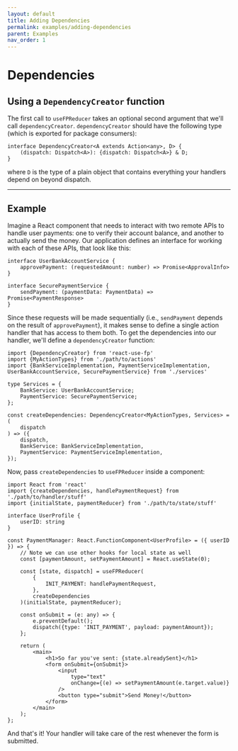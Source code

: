 ```yaml
---
layout: default
title: Adding Dependencies
permalink: examples/adding-dependencies
parent: Examples
nav_order: 1
---
```


# Dependencies

## Using a `DependencyCreator` function

The first call to `useFPReducer` takes an optional second argument that we'll call `dependencyCreator`.  `dependencyCreator` should have the following type (which is exported for package consumers):
```
interface DependencyCreator<A extends Action<any>, D> {
	(dispatch: Dispatch<A>): {dispatch: Dispatch<A>} & D;
}
```
where `D` is the type of a plain object that contains everything your handlers depend on beyond dispatch.

---
## Example
Imagine a React component that needs to interact with two remote APIs to handle user payments: one to verify their account balance, and another to actually send the money.  Our application defines an interface for working with each of these APIs, that look like this:
```
interface UserBankAccountService {
	approvePayment: (requestedAmount: number) => Promise<ApprovalInfo>
}

interface SecurePaymentService {
	sendPayment: (paymentData: PaymentData) => Promise<PaymentResponse>
}
```
Since these requests will be made sequentially (i.e., `sendPayment` depends on the result of `approvePayment`), it makes sense to define a single action handler that has access to them both.  To get the dependencies into our handler, we'll define a `dependencyCreator` function:
```
import {DependencyCreator} from 'react-use-fp'
import {MyActionTypes} from './path/to/actions'
import {BankServiceImplementation, PaymentServiceImplementation, UserBankAccountService, SecurePaymentService} from './services'

type Services = {
	BankService: UserBankAccountService;
	PaymentService: SecurePaymentService;
};

const createDependencies: DependencyCreator<MyActionTypes, Services> = (
	dispatch
) => ({
	dispatch,
	BankService: BankServiceImplementation,
	PaymentService: PaymentServiceImplementation,
});
```
Now, pass `createDependencies` to `useFPReducer` inside a component:
```
import React from 'react'
import {createDependencies, handlePaymentRequest} from './path/to/handler/stuff'
import {initialState, paymentReducer} from './path/to/state/stuff'

interface UserProfile {
	userID: string
}

const PaymentManager: React.FunctionComponent<UserProfile> = ({ userID }) => {
	// Note we can use other hooks for local state as well
	const [paymentAmount, setPaymentAmount] = React.useState(0);

	const [state, dispatch] = useFPReducer(
		{
			INIT_PAYMENT: handlePaymentRequest,
		},
		createDependencies
	)(initialState, paymentReducer);

	const onSubmit = (e: any) => {
		e.preventDefault();
		dispatch({type: 'INIT_PAYMENT', payload: paymentAmount});
	};

	return (
		<main>
			<h1>So far you've sent: {state.alreadySent}</h1>
			<form onSubmit={onSubmit}>
				<input
					type="text"
					onChange={(e) => setPaymentAmount(e.target.value)}
				/>
				<button type="submit">Send Money!</button>
			</form>
		</main>
	);
};
```
And that's it!  Your handler will take care of the rest whenever the form is submitted.